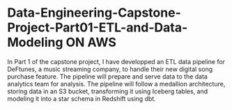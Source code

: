 # Data-Engineering-Capstone-Project-Part01-ETL-and-Data-Modeling ON AWS
In Part 1 of the capstone project, I have developped an ETL data pipeline for DeFtunes, a music streaming company, to handle their new digital song purchase feature. 
The pipeline will prepare and serve data to the data analytics team for analysis.
The pipeline will follow a medallion architecture, storing data in an S3 bucket, transforming it using Iceberg tables, and modeling it into a star schema in Redshift using dbt. 

